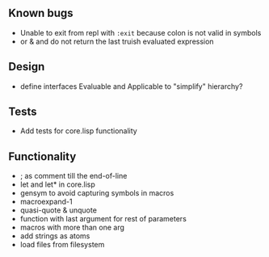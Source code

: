 ## Known bugs

* Unable to exit from repl with `:exit` because colon is not valid in symbols
* or & and do not return the last truish evaluated expression

## Design

* define interfaces Evaluable and Applicable to "simplify" hierarchy?

## Tests

* Add tests for core.lisp functionality

## Functionality

* ; as comment till the end-of-line
* let and let* in core.lisp
* gensym to avoid capturing symbols in macros
* macroexpand-1
* quasi-quote & unquote
* function with last argument for rest of parameters
* macros with more than one arg
* add strings as atoms
* load files from filesystem
